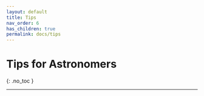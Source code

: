 ```yaml
---
layout: default
title: Tips
nav_order: 6
has_children: true
permalink: docs/tips
---
```


# Tips for Astronomers
{: .no_toc }

---